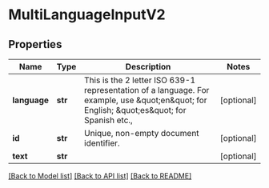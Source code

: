 # MultiLanguageInputV2

## Properties
Name | Type | Description | Notes
------------ | ------------- | ------------- | -------------
**language** | **str** | This is the 2 letter ISO 639-1 representation of a language.              For example, use \&quot;en\&quot; for English; \&quot;es\&quot; for Spanish etc., | [optional] 
**id** | **str** | Unique, non-empty document identifier. | [optional] 
**text** | **str** |  | [optional] 

[[Back to Model list]](../README.md#documentation-for-models) [[Back to API list]](../README.md#documentation-for-api-endpoints) [[Back to README]](../README.md)


